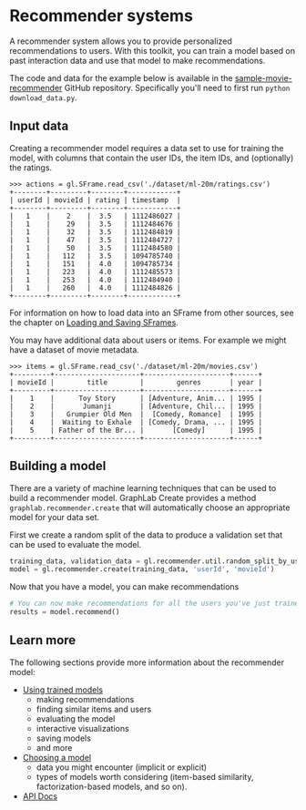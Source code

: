 # Recommender systems 

A recommender system allows you to provide personalized recommendations to users. With this toolkit, you can train a model based on past interaction data and use that model to make recommendations.

The code and data for the example below is available in the [sample-movie-recommender](https://github.com/dato-code/sample-movie-recommender/blob/master/movie_recommender.py) GitHub repository. Specifically you'll need to first run `python download_data.py`. 

## Input data

Creating a recommender model requires a data set to use for training the model, with columns that contain the user IDs, the item IDs, and (optionally) the ratings. 

```no-highlight
>>> actions = gl.SFrame.read_csv('./dataset/ml-20m/ratings.csv')
+--------+---------+--------+------------+
| userId | movieId | rating | timestamp  |
+--------+---------+--------+------------+
|   1    |    2    |  3.5   | 1112486027 |
|   1    |    29   |  3.5   | 1112484676 |
|   1    |    32   |  3.5   | 1112484819 |
|   1    |    47   |  3.5   | 1112484727 |
|   1    |    50   |  3.5   | 1112484580 |
|   1    |   112   |  3.5   | 1094785740 |
|   1    |   151   |  4.0   | 1094785734 |
|   1    |   223   |  4.0   | 1112485573 |
|   1    |   253   |  4.0   | 1112484940 |
|   1    |   260   |  4.0   | 1112484826 |
+--------+---------+--------+------------+
```
For information on how to load data into an SFrame from other sources, see the chapter on [Loading and Saving SFrames](/Users/chris/userguide-vnext/_book/sframe/sframe-intro.html).

You may have additional data about users or items. For example we might have a dataset of movie metadata.

```no-highlight
>>> items = gl.SFrame.read_csv('./dataset/ml-20m/movies.csv')
+---------+---------------------+---------------------+------+
| movieId |        title        |        genres       | year |
+---------+---------------------+---------------------+------+
|    1    |      Toy Story      | [Adventure, Anim... | 1995 |
|    2    |       Jumanji       | [Adventure, Chil... | 1995 |
|    3    |   Grumpier Old Men  |  [Comedy, Romance]  | 1995 |
|    4    |  Waiting to Exhale  | [Comedy, Drama, ... | 1995 |
|    5    | Father of the Br... |       [Comedy]      | 1995 |
+---------+---------------------+---------------------+------+
```

## Building a model

There are a variety of machine learning techniques that can be used to build a recommender model. 
GraphLab Create provides a method `graphlab.recommender.create` that will automatically choose an appropriate model for your data set. 

First we create a random split of the data to produce a validation set that can be used to evaluate the model. 

```python
training_data, validation_data = gl.recommender.util.random_split_by_user(actions, 'userId', 'movieId')
model = gl.recommender.create(training_data, 'userId', 'movieId')
```

Now that you have a model, you can make recommendations

```python
# You can now make recommendations for all the users you've just trained on
results = model.recommend()
```


## Learn more

The following sections provide more information about the recommender model:

- [Using trained models](using-trained-models.md)
  * making recommendations
  * finding similar items and users
  * evaluating the model
  * interactive visualizations
  * saving models
  * and more
- [Choosing a model](choosing-a-model.md)
  * data you might encounter (implicit or explicit) 
  * types of models worth considering (item-based similarity, factorization-based models, and so on).
- [API Docs](https://dato.com/products/create/docs/graphlab.toolkits.recommender.html)



